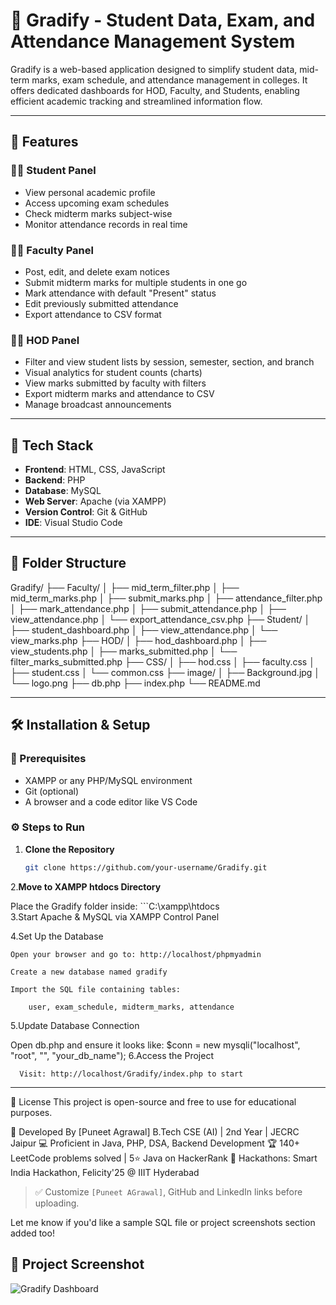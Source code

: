 # 📘 Gradify - Student Data, Exam, and Attendance Management System

Gradify is a web-based application designed to simplify student data, mid-term marks, exam schedule, and attendance management in colleges. It offers dedicated dashboards for HOD, Faculty, and Students, enabling efficient academic tracking and streamlined information flow.

---

## 🚀 Features

### 👨‍🎓 Student Panel
- View personal academic profile
- Access upcoming exam schedules
- Check midterm marks subject-wise
- Monitor attendance records in real time

### 👨‍🏫 Faculty Panel
- Post, edit, and delete exam notices
- Submit midterm marks for multiple students in one go
- Mark attendance with default "Present" status
- Edit previously submitted attendance
- Export attendance to CSV format

### 🧑‍💼 HOD Panel
- Filter and view student lists by session, semester, section, and branch
- Visual analytics for student counts (charts)
- View marks submitted by faculty with filters
- Export midterm marks and attendance to CSV
- Manage broadcast announcements

---

## 🧰 Tech Stack

- **Frontend**: HTML, CSS, JavaScript
- **Backend**: PHP
- **Database**: MySQL
- **Web Server**: Apache (via XAMPP)
- **Version Control**: Git & GitHub
- **IDE**: Visual Studio Code

---

## 📁 Folder Structure
Gradify/ ├── Faculty/ │ ├── mid_term_filter.php │ ├── mid_term_marks.php │ ├── submit_marks.php │ ├── attendance_filter.php │ ├── mark_attendance.php │ ├── submit_attendance.php │ ├── view_attendance.php │ └── export_attendance_csv.php ├── Student/ │ ├── student_dashboard.php │ ├── view_attendance.php │ └── view_marks.php ├── HOD/ │ ├── hod_dashboard.php │ ├── view_students.php │ ├── marks_submitted.php │ └── filter_marks_submitted.php ├── CSS/ │ ├── hod.css │ ├── faculty.css │ ├── student.css │ └── common.css ├── image/ │ ├── Background.jpg │ └── logo.png ├── db.php ├── index.php └── README.md


---

## 🛠️ Installation & Setup

### 📌 Prerequisites

- XAMPP or any PHP/MySQL environment
- Git (optional)
- A browser and a code editor like VS Code

### ⚙️ Steps to Run

1. **Clone the Repository**
   ```bash
   git clone https://github.com/your-username/Gradify.git
2.**Move to XAMPP htdocs Directory**

Place the Gradify folder inside:
        ```C:\xampp\htdocs\
3.Start Apache & MySQL via XAMPP Control Panel

4.Set Up the Database

    Open your browser and go to: http://localhost/phpmyadmin

    Create a new database named gradify

    Import the SQL file containing tables:

        user, exam_schedule, midterm_marks, attendance

5.Update Database Connection

  Open db.php and ensure it looks like:
      $conn = new mysqli("localhost", "root", "", "your_db_name");
6.Access the Project

      Visit: http://localhost/Gradify/index.php to start
---
📜 License
This project is open-source and free to use for educational purposes.

🙌 Developed By
[Puneet Agrawal]
B.Tech CSE (AI) | 2nd Year | JECRC Jaipur
💻 Proficient in Java, PHP, DSA, Backend Development
🏆 140+ LeetCode problems solved | 5⭐ Java on HackerRank
🚀 Hackathons: Smart India Hackathon, Felicity'25 @ IIIT Hyderabad

> ✅ Customize `[Puneet AGrawal]`, GitHub and LinkedIn links before uploading.

Let me know if you'd like a sample SQL file or project screenshots section added too!

## 📸 Project Screenshot

![Gradify Dashboard]([https://drive.google.com/uc?export=view&id=1XyZAbCdEfGhIjKlMnOpQrStUvWxYz](https://drive.google.com/file/d/1jNMcCwYhcAp3PC39PpgsWpsSNdNDvJ7W/view?usp=drive_link))

